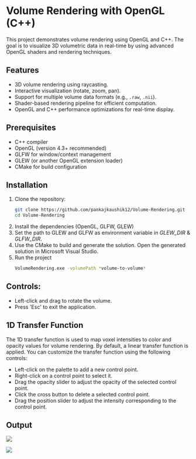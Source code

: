 # Volume Rendering with OpenGL (C++)

This project demonstrates volume rendering using OpenGL and C++. The goal is to visualize 3D volumetric data in real-time by using advanced OpenGL shaders and rendering techniques.

## Features
- 3D volume rendering using raycasting.
- Interactive visualization (rotate, zoom, pan).
- Support for multiple volume data formats (e.g., `.raw`, `.nii`).
- Shader-based rendering pipeline for efficient computation.
- OpenGL and C++ performance optimizations for real-time display.

## Prerequisites
- C++ compiler
- OpenGL (version 4.3+ recommended)
- GLFW for window/context management
- GLEW (or another OpenGL extension loader)
- CMake for build configuration

## Installation
1. Clone the repository:
   ```bash
   git clone https://github.com/pankajkaushik12/Volume-Rendering.git
   cd Volume-Rendering
2. Install the dependencies (OpenGL, GLFW, GLEW)
3. Set the path to GLEW and GLFW as environment variable in *GLEW_DIR* & *GLFW_DIR*.
4. Use the CMake to build and generate the solution. Open the generated solution in Microsoft Visual Studio.
4. Run the project
    ```bash
    VolumeRendering.exe -volumePath *volume-to-volume*

## Controls:
- Left-click and drag to rotate the volume.
- Press 'Esc' to exit the application.

## 1D Transfer Function
The 1D transfer function is used to map voxel intensities to color and opacity values for volume rendering. By default, a linear transfer function is applied. You can customize the transfer function using the following controls:
- Left-click on the palette to add a new control point.
- Right-click on a control point to select it.
- Drag the opacity slider to adjust the opacity of the selected control point.
- Click the cross button to delete a selected control point.
- Drag the position slider to adjust the intensity corresponding to the control point.

## Output

![](/images/2.png)

![](/images/1.png)
